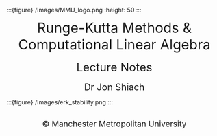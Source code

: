 :::{figure} /Images/MMU_logo.png
:height: 50
:::

<center> <span style="font-size:24pt;">Runge-Kutta Methods & Computational Linear Algebra</span> </center>

<br>

<center> <span style="font-size:20pt;"> Lecture Notes</span> </center>

<br>

<center> <span style="font-size:16pt;">Dr Jon Shiach</span> </center>


:::{figure} /Images/erk_stability.png
:::


<br>

<center> <span style="font-size:14pt;">&copy; Manchester Metropolitan University</span> </center>